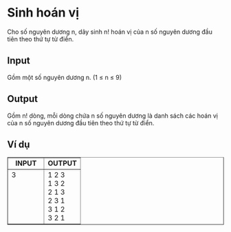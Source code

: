 <h1>Sinh hoán vị</h1>

<p>Cho số nguyên dương n, dãy sinh n! hoán vị của n số nguyên dương đầu tiên
theo thứ tự từ điển.</p>

<h2>Input</h2>
<p>Gồm một số nguyên dương n. (1 ≤ n ≤ 9)</p>
<h2>Output</h2>
<p>Gồm n! dòng, mỗi dòng chứa n số nguyên dương là danh sách các hoán vị
của n số nguyên dương đầu tiên theo thứ tự từ điển.</p>

<h2>Ví dụ</h2>

<table border="1" cellpadding="1" cellspacing="1" style="width:100%">
	<tbody>
		<tr>
			<td style="text-align:center; vertical-align:top; width:50%"><strong>INPUT</strong></td>
			<td style="text-align:center; vertical-align:top; width:50%"><strong>OUTPUT</strong></td>
		</tr>
		<tr>
			<td style="vertical-align:top; width:50%">3
             </td>
			<td style="vertical-align:top; width:50%">1 2 3<br>
            1 3 2<br>
2 1 3<br>
2 3 1<br>
3 1 2<br>
3 2 1</td>
		</tr>
	</tbody>
</table>

